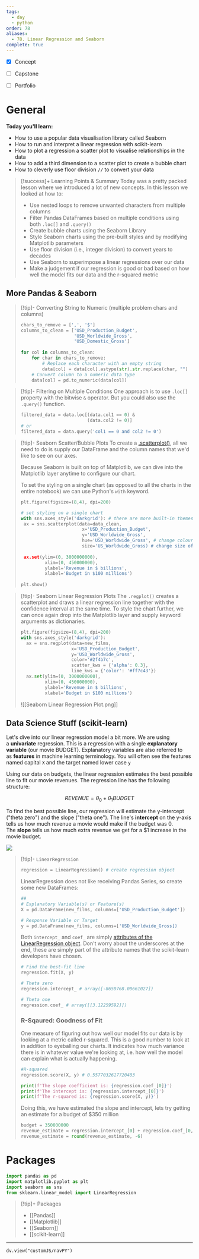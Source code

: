 ```yaml
---
tags:
  - day
  - python
order: 78
aliases:
  - 78. Linear Regression and Seaborn
complete: true
---
```

- [x] Concept
- [ ] Capstone
- [ ] Portfolio


# General

**Today you'll learn:**
- How to use a popular data visualisation library called Seaborn    
- How to run and interpret a linear regression with scikit-learn    
- How to plot a regression a scatter plot to visualise relationships in the data    
- How to add a third dimension to a scatter plot to create a bubble chart    
- How to cleverly use floor division `//` to convert your data

>[!success]+ Learning Points & Summary
>Today was a pretty packed lesson where we introduced a lot of new concepts. In this lesson we looked at how to:
>- Use nested loops to remove unwanted characters from multiple columns
>- Filter Pandas DataFrames based on multiple conditions using both `.loc[]` and `.query()`
>- Create bubble charts using the Seaborn Library
>- Style Seaborn charts using the pre-built styles and by modifying Matplotlib parameters
>- Use floor division (i.e., integer division) to convert years to decades
>- Use Seaborn to superimpose a linear regressions over our data
>- Make a judgement if our regression is good or bad based on how well the model fits our data and the r-squared metric

## More Pandas & Seaborn

>[!tip]- Converting String to Numeric (multiple problem chars and columns)
>
>```python
>chars_to_remove = [',', '$']
>columns_to_clean = ['USD_Production_Budget',
>                    'USD_Worldwide_Gross',
>                    'USD_Domestic_Gross']
>  
>for col in columns_to_clean:
>    for char in chars_to_remove:
>        # Replace each character with an empty string
>        data[col] = data[col].astype(str).str.replace(char, "")
>    # Convert column to a numeric data type
>    data[col] = pd.to_numeric(data[col])
>```

>[!tip]- Filtering on Multiple Conditions
>One approach is to use `.loc[]` property with the bitwise `&` operator. But you could also use the `.query()` function.
>```python
>filtered_data = data.loc[(data.col1 == 0) &
>                          (data.col2 != 0)]
># or
>filtered_data = data.query('col1 == 0 and col2 != 0')
>```

>[!tip]- Seaborn Scatter/Bubble Plots
>To create a [.scatterplot()](https://seaborn.pydata.org/generated/seaborn.scatterplot.html?highlight=scatterplot#seaborn.scatterplot), all we need to do is supply our DataFrame and the column names that we'd like to see on our axes.
>
>Because Seaborn is built on top of Matplotlib, we can dive into the Matplotlib layer anytime to configure our chart.
>
>To set the styling on a single chart (as opposed to all the charts in the entire notebook) we can use Python's `with` keyword.
>```python
>plt.figure(figsize=(8,4), dpi=200)
>
># set styling on a single chart
>with sns.axes_style('darkgrid'): # there are more built-in themes
>  ax = sns.scatterplot(data=data_clean,
>                       x='USD_Production_Budget',
>                       y='USD_Worldwide_Gross',
>                       hue='USD_Worldwide_Gross', # change colour
>                       size='US_Worldwide_Gross) # change size of dot
>  
>  ax.set(ylim=(0, 3000000000),
>         xlim=(0, 450000000),
>         ylabel='Revenue in $ billions',
>         xlabel='Budget in $100 millions')
>  
>plt.show()
>```

>[!tip]- Seaborn Linear Regression Plots
> The `.regplot()` creates a scatterplot and draws a linear regression line together with the confidence interval at the same time.
> To style the chart further, we can once again drop into the Matplotlib layer and supply keyword arguments as dictionaries.
> ```python
> plt.figure(figsize=(8,4), dpi=200)
> with sns.axes_style('darkgrid'):
>   ax = sns.regplot(data=new_films,
>                    x='USD_Production_Budget',
>                    y='USD_Worldwide_Gross',
>                    color='#2f4b7c',
>                    scatter_kws = {'alpha': 0.3},
>                    line_kws = {'color': '#ff7c43'})
>   ax.set(ylim=(0, 3000000000),
>          xlim=(0, 450000000),
>          ylabel='Revenue in $ billions',
>          xlabel='Budget in $100 millions')
> ```
> ![[Seaborn Linear Regression Plot.png]]

## Data Science Stuff (scikit-learn)

Let's dive into our linear regression model a bit more. We are using a **univariate** regression. This is a regression with a single **explanatory variable** (our movie BUDGET). Explanatory variables are also referred to as **features** in machine learning terminology. You will often see the features named capital `X` and the target named lower case `y`

Using our data on budgets, the linear regression estimates the best possible line to fit our movie revenues. The regression line has the following structure:

$$
REVENUE=θ_0+θ_1BUDGET
$$

To find the best possible line, our regression will estimate the y-intercept ("theta zero") and the slope ("theta one"). The line's **intercept** on the y-axis tells us how much revenue a movie would make if the budget was 0. The **slope** tells us how much extra revenue we get for a $1 increase in the movie budget.

![](https://img-c.udemycdn.com/redactor/raw/2020-10-16_15-31-02-3bdbeb669ce3d7ecebe72abb986e8d35.png)

>[!tip]- `LinearRegression`
>```python
>regression = LinearRegression() # create regression object
>```
>LinearRegression does not like receiving Pandas Series, so create some new DataFrames:
>```python
>## 
># Explanatory Variable(s) or Feature(s)
>X = pd.DataFrame(new_films, columns=['USD_Production_Budget'])
>
># Response Variable or Target
>y = pd.DataFrame(new_films, columns=['USD_Worldwide_Gross])
>```
>Both `intercept_` and `coef_` are simply [attributes of the LinearRegression object](https://scikit-learn.org/stable/modules/generated/sklearn.linear_model.LinearRegression.html). Don't worry about the underscores at the end, these are simply part of the attribute names that the scikit-learn developers have chosen.
>```python
># Find the best-fit line
>regression.fit(X, y)
>
> # Theta zero
>regression.intercept_ # array([-8650768.00661027])
>
># Theta one
>regression.coef_ # array([[3.12259592]])
>```
>### R-Sqaured: Goodness of Fit
>One measure of figuring out how well our model fits our data is by looking at a metric called r-squared. This is a good number to look at in addition to eyeballing our charts. It indicates how much variance there is in whatever value we're looking at, i.e. how well the model can explain what is actually happening.
>```python
>#R-squared
>regression.score(X, y) # 0.5577032617720403
>
>print(f'The slope coefficient is: {regression.coef_[0]}')
>print(f'The intercept is: {regression.intercept_[0]}')
>print(f'The r-squared is: {regression.score(X, y)}')
>```
>Doing this, we have estimated the slope and intercept, lets try getting an estimate for a budget of $350 million
>```python
>budget = 350000000
>revenue_estimate = regression.intercept_[0] + regression.coef_[0,0]*budget
>revenue_estimate = round(revenue_estimate, -6)
>```

# Packages
```python
import pandas as pd
import matplotlib.pyplot as plt
import seaborn as sns
from sklearn.linear_model import LinearRegression
```


> [!tip]+ Packages
> - [[Pandas]]
> - [[Matplotlib]]
> - [[Seaborn]]
> - [[scikit-learn]]


<hr />

```dataviewjs
dv.view("customJS/navPY")
```

